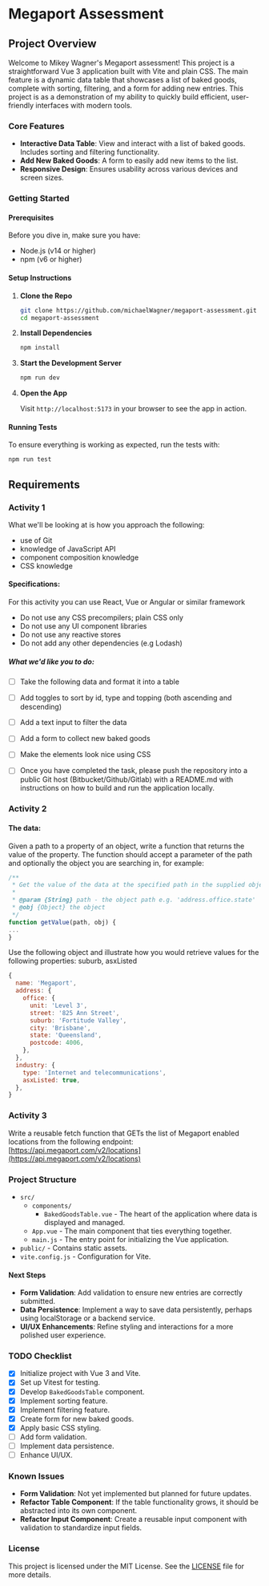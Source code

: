 # Megaport Assessment

## Project Overview

Welcome to Mikey Wagner's Megaport assessment! This project is a straightforward Vue 3 application built with Vite and plain CSS. The main feature is a dynamic data table that showcases a list of baked goods, complete with sorting, filtering, and a form for adding new entries. This project is as a demonstration of my ability to quickly build efficient, user-friendly interfaces with modern tools.

### Core Features

- **Interactive Data Table**: View and interact with a list of baked goods. Includes sorting and filtering functionality.
- **Add New Baked Goods**: A form to easily add new items to the list.
- **Responsive Design**: Ensures usability across various devices and screen sizes.

### Getting Started

#### Prerequisites

Before you dive in, make sure you have:

- Node.js (v14 or higher)
- npm (v6 or higher)

#### Setup Instructions

1. **Clone the Repo**

   ```bash
   git clone https://github.com/michaelWagner/megaport-assessment.git
   cd megaport-assessment
   ```

2. **Install Dependencies**

   ```bash
   npm install
   ```

3. **Start the Development Server**

   ```bash
   npm run dev
   ```

4. **Open the App**

   Visit `http://localhost:5173` in your browser to see the app in action.

#### Running Tests

To ensure everything is working as expected, run the tests with:

```bash
npm run test
```

## Requirements

### Activity 1
What we'll be looking at is how you approach the following:
- use of Git
- knowledge of JavaScript API
- component composition knowledge
- CSS knowledge

#### Specifications:
For this activity you can use React, Vue or Angular or similar framework
- Do not use any CSS precompilers; plain CSS only
- Do not use any UI component libraries
- Do not use any reactive stores
- Do not add any other dependencies (e.g Lodash)

##### What we'd like you to do:
- [ ] Take the following data and format it into a table
- [ ] Add toggles to sort by id, type and topping (both ascending and descending)
- [ ] Add a text input to filter the data
- [ ] Add a form to collect new baked goods
- [ ] Make the elements look nice using CSS
- [ ] Once you have completed the task, please push the repository into a public Git host (Bitbucket/Github/Gitlab) with a README.md with instructions on how to build and run the application locally.


### Activity 2

#### The data:

Given a path to a property of an object, write a function that returns the value of the property. The function should accept a parameter of the path and optionally the object you are searching in, for example:

```js
/**
 * Get the value of the data at the specified path in the supplied object.
 *
 * @param {String} path - the object path e.g. 'address.office.state'
 * @obj {Object} the object
 */
function getValue(path, obj) {
...
}
```

Use the following object and illustrate how you would retrieve values for the following properties: suburb, asxListed

```js
{
  name: 'Megaport',
  address: {
    office: {
      unit: 'Level 3',
      street: '825 Ann Street',
      suburb: 'Fortitude Valley',
      city: 'Brisbane',
      state: 'Queensland',
      postcode: 4006,
    },
  },
  industry: {
    type: 'Internet and telecommunications',
    asxListed: true,
  },
}
```

### Activity 3

Write a reusable fetch function that GETs the list of Megaport enabled locations from the following endpoint: [https://api.megaport.com/v2/locations](https://api.megaport.com/v2/locations)

### Project Structure

- `src/`
  - `components/`
    - `BakedGoodsTable.vue` - The heart of the application where data is displayed and managed.
  - `App.vue` - The main component that ties everything together.
  - `main.js` - The entry point for initializing the Vue application.
- `public/` - Contains static assets.
- `vite.config.js` - Configuration for Vite.

#### Next Steps

- **Form Validation**: Add validation to ensure new entries are correctly submitted.
- **Data Persistence**: Implement a way to save data persistently, perhaps using localStorage or a backend service.
- **UI/UX Enhancements**: Refine styling and interactions for a more polished user experience.

### TODO Checklist

- [x] Initialize project with Vue 3 and Vite.
- [x] Set up Vitest for testing.
- [x] Develop `BakedGoodsTable` component.
- [x] Implement sorting feature.
- [x] Implement filtering feature.
- [x] Create form for new baked goods.
- [x] Apply basic CSS styling.
- [ ] Add form validation.
- [ ] Implement data persistence.
- [ ] Enhance UI/UX.

### Known Issues

- **Form Validation**: Not yet implemented but planned for future updates.
- **Refactor Table Component**: If the table functionality grows, it should be abstracted into its own component.
- **Refactor Input Component**: Create a reusable input component with validation to standardize input fields.

### License

This project is licensed under the MIT License. See the [LICENSE](LICENSE) file for more details.
